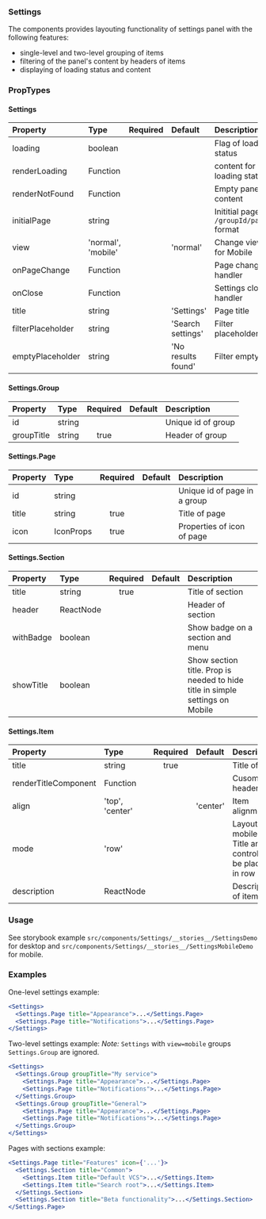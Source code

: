 ### Settings

The components provides layouting functionality of settings panel with the following features:

- single-level and two-level grouping of items
- filtering of the panel's content by headers of items
- displaying of loading status and content

### PropTypes

#### Settings

| Property          | Type               | Required | Default            | Description                                |
| :---------------- | :----------------- | :------: | :----------------- | :----------------------------------------- |
| loading           | boolean            |          |                    | Flag of loading status                     |
| renderLoading     | Function           |          |                    | content for loading status                 |
| renderNotFound    | Function           |          |                    | Empty panel content                        |
| initialPage       | string             |          |                    | Inititial page in `/groupId/pageId` format |
| view              | 'normal', 'mobile' |          | 'normal'           | Change view for Mobile                     |
| onPageChange      | Function           |          |                    | Page change handler                        |
| onClose           | Function           |          |                    | Settings close handler                     |
| title             | string             |          | 'Settings'         | Page title                                 |
| filterPlaceholder | string             |          | 'Search settings'  | Filter placeholder text                    |
| emptyPlaceholder  | string             |          | 'No results found' | Filter empty text                          |

#### Settings.Group

| Property   | Type   | Required | Default | Description        |
| :--------- | :----- | :------: | :------ | :----------------- |
| id         | string |          |         | Unique id of group |
| groupTitle | string |   true   |         | Header of group    |

#### Settings.Page

| Property | Type      | Required | Default | Description                  |
| :------- | :-------- | :------: | :------ | :--------------------------- |
| id       | string    |          |         | Unique id of page in a group |
| title    | string    |   true   |         | Title of page                |
| icon     | IconProps |   true   |         | Properties of icon of page   |

#### Settings.Section

| Property  | Type      | Required | Default | Description                                                                   |
| :-------- | :-------- | :------: | :------ | :---------------------------------------------------------------------------- |
| title     | string    |   true   |         | Title of section                                                              |
| header    | ReactNode |          |         | Header of section                                                             |
| withBadge | boolean   |          |         | Show badge on a section and menu                                              |
| showTitle | boolean   |          |         | Show section title. Prop is needed to hide title in simple settings on Mobile |

#### Settings.Item

| Property             | Type            | Required | Default  | Description                                                |
| :------------------- | :-------------- | :------: | :------- | :--------------------------------------------------------- |
| title                | string          |   true   |          | Title of item                                              |
| renderTitleComponent | Function        |          |          | Cusomt header of                                           |
| align                | 'top', 'center' |          | 'center' | Item alignment                                             |
| mode                 | 'row'           |          |          | Layout for mobile. Title and control will be placed in row |
| description          | ReactNode       |          |          | Description of item                                        |

### Usage

See storybook example `src/components/Settings/__stories__/SettingsDemo` for desktop and `src/components/Settings/__stories__/SettingsMobileDemo` for mobile.

### Examples

One-level settings example:

```jsx
<Settings>
  <Settings.Page title="Appearance">...</Settings.Page>
  <Settings.Page title="Notifications">...</Settings.Page>
</Settings>
```

Two-level settings example:
_Note:_ `Settings` with `view=mobile` groups `Settings.Group` are ignored.

```jsx
<Settings>
  <Settings.Group groupTitle="My service">
    <Settings.Page title="Appearance">...</Settings.Page>
    <Settings.Page title="Notifications">...</Settings.Page>
  </Settings.Group>
  <Settings.Group groupTitle="General">
    <Settings.Page title="Appearance">...</Settings.Page>
    <Settings.Page title="Notifications">...</Settings.Page>
  </Settings.Group>
</Settings>
```

Pages with sections example:

```jsx
<Settings.Page title="Features" icon={'...'}>
  <Settings.Section title="Common">
    <Settings.Item title="Default VCS">...</Settings.Item>
    <Settings.Item title="Search root">...</Settings.Item>
  </Settings.Section>
  <Settings.Section title="Beta functionality">...</Settings.Section>
</Settings.Page>
```
